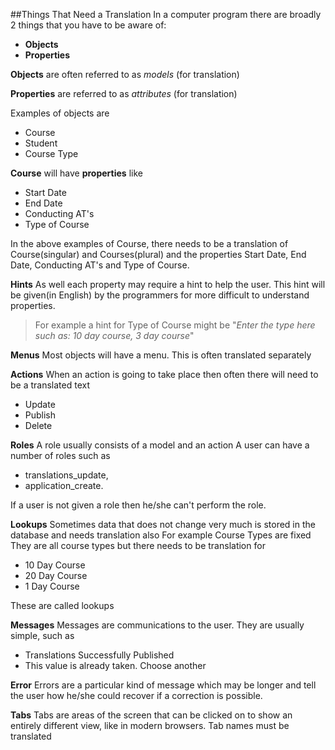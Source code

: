 ##Things That Need a Translation
In a computer program there are broadly 2 things that you have to be aware of:

* **Objects**
* **Properties**

**Objects** are often referred to as _models_ (for translation)

**Properties** are referred to as _attributes_ (for translation) 

Examples of objects are 

* Course
* Student
* Course Type

**Course** will have **properties** like

* Start Date
* End Date
* Conducting AT's
* Type of Course

In the above examples of Course, there needs to be a translation of Course(singular) and Courses(plural)
and the properties Start Date, End Date, Conducting AT's and Type of Course.

**Hints**
As well each property may require a hint to help the user. This hint will be given(in English) by the programmers for more difficult to understand properties.
> For example a hint for Type of Course might be "_Enter the type here such as: 10 day course, 3 day course_"
 
**Menus**
Most objects will have a menu. This is often translated separately

**Actions**
When an action is going to take place then often there will need to be a translated text

* Update
* Publish
* Delete

**Roles**
A role usually consists of a model and an action
A user can have a number of roles such as 

* translations_update, 
* application_create. 

If a user is not given a role then he/she can't perform the role.

**Lookups**
Sometimes data that does not change very much is stored in the database and needs translation also
For example Course Types are fixed
They are all course types but there needs to be translation for 

* 10 Day Course
* 20 Day Course
* 1 Day Course

These are called lookups

**Messages**
Messages are communications to the user. They are usually simple, such as

* Translations Successfully Published
* This value is already taken. Choose another

**Error**
Errors are a particular kind of message which may be longer and tell the user how he/she could recover if a correction is possible.

**Tabs**
Tabs are areas of the screen that can be clicked on to show an entirely different view, like in modern browsers.
Tab names must be translated

